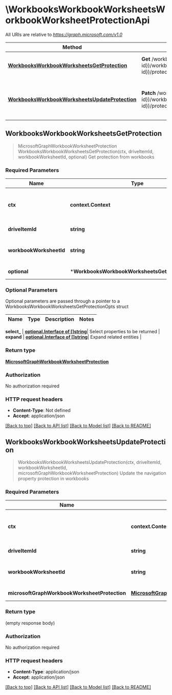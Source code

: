 # \WorkbooksWorkbookWorksheetsWorkbookWorksheetProtectionApi

All URIs are relative to *https://graph.microsoft.com/v1.0*

Method | HTTP request | Description
------------- | ------------- | -------------
[**WorkbooksWorkbookWorksheetsGetProtection**](WorkbooksWorkbookWorksheetsWorkbookWorksheetProtectionApi.md#WorkbooksWorkbookWorksheetsGetProtection) | **Get** /workbooks({driveItem-id})/workbook/worksheets({workbookWorksheet-id})/protection | Get protection from workbooks
[**WorkbooksWorkbookWorksheetsUpdateProtection**](WorkbooksWorkbookWorksheetsWorkbookWorksheetProtectionApi.md#WorkbooksWorkbookWorksheetsUpdateProtection) | **Patch** /workbooks({driveItem-id})/workbook/worksheets({workbookWorksheet-id})/protection | Update the navigation property protection in workbooks



## WorkbooksWorkbookWorksheetsGetProtection

> MicrosoftGraphWorkbookWorksheetProtection WorkbooksWorkbookWorksheetsGetProtection(ctx, driveItemId, workbookWorksheetId, optional)
Get protection from workbooks

### Required Parameters


Name | Type | Description  | Notes
------------- | ------------- | ------------- | -------------
**ctx** | **context.Context** | context for authentication, logging, cancellation, deadlines, tracing, etc.
**driveItemId** | **string**| key: driveItem-id of driveItem | 
**workbookWorksheetId** | **string**| key: workbookWorksheet-id of workbookWorksheet | 
 **optional** | ***WorkbooksWorkbookWorksheetsGetProtectionOpts** | optional parameters | nil if no parameters

### Optional Parameters

Optional parameters are passed through a pointer to a WorkbooksWorkbookWorksheetsGetProtectionOpts struct


Name | Type | Description  | Notes
------------- | ------------- | ------------- | -------------


 **select_** | [**optional.Interface of []string**](string.md)| Select properties to be returned | 
 **expand** | [**optional.Interface of []string**](string.md)| Expand related entities | 

### Return type

[**MicrosoftGraphWorkbookWorksheetProtection**](microsoft.graph.workbookWorksheetProtection.md)

### Authorization

No authorization required

### HTTP request headers

- **Content-Type**: Not defined
- **Accept**: application/json

[[Back to top]](#) [[Back to API list]](../README.md#documentation-for-api-endpoints)
[[Back to Model list]](../README.md#documentation-for-models)
[[Back to README]](../README.md)


## WorkbooksWorkbookWorksheetsUpdateProtection

> WorkbooksWorkbookWorksheetsUpdateProtection(ctx, driveItemId, workbookWorksheetId, microsoftGraphWorkbookWorksheetProtection)
Update the navigation property protection in workbooks

### Required Parameters


Name | Type | Description  | Notes
------------- | ------------- | ------------- | -------------
**ctx** | **context.Context** | context for authentication, logging, cancellation, deadlines, tracing, etc.
**driveItemId** | **string**| key: driveItem-id of driveItem | 
**workbookWorksheetId** | **string**| key: workbookWorksheet-id of workbookWorksheet | 
**microsoftGraphWorkbookWorksheetProtection** | [**MicrosoftGraphWorkbookWorksheetProtection**](MicrosoftGraphWorkbookWorksheetProtection.md)| New navigation property values | 

### Return type

 (empty response body)

### Authorization

No authorization required

### HTTP request headers

- **Content-Type**: application/json
- **Accept**: application/json

[[Back to top]](#) [[Back to API list]](../README.md#documentation-for-api-endpoints)
[[Back to Model list]](../README.md#documentation-for-models)
[[Back to README]](../README.md)

